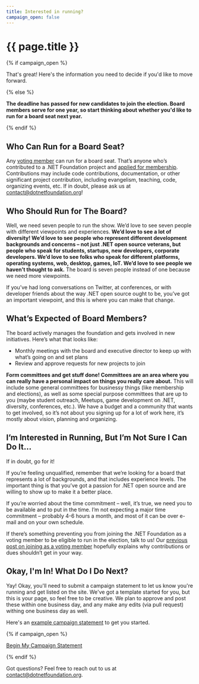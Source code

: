 ```yaml
---
title: Interested in running?
campaign_open: false
---
```


# {{ page.title }}

{% if campaign_open %}

That's great! Here's the information you need to decide if you'd like to move forward.

{% else %}

**The deadline has passed for new candidates to join the election. Board members serve for one year, so start thinking about whether you'd like to run for a board seat next year.**

{% endif %}

## Who Can Run for a Board Seat?

Any [voting member](https://dotnetfoundation.org/blog/2019/01/14/why-you-should-join-part-1-join-as-a-voting-member) can run for a board seat. That’s anyone who’s contributed to a .NET Foundation project and [applied for membership](https://dotnetfoundation.org/become-a-member). Contributions may include code contributions, documentation, or other significant project contribution, including evangelism, teaching, code, organizing events, etc. If in doubt, please ask us at contact@dotnetfoundation.org!

## Who Should Run for The Board?

Well, we need seven people to run the show. We’d love to see seven people with different viewpoints and experiences. **We’d love to see a lot of diversity! We’d love to see people who represent different development backgrounds and concerns – not just .NET open source veterans, but people who speak for students, startups, new developers, corporate developers. We’d love to see folks who speak for different platforms, operating systems, web, desktop, games, IoT. We’d love to see people we haven’t thought to ask.** The board is seven people instead of one because we need more viewpoints.

If you’ve had long conversations on Twitter, at conferences, or with developer friends about the way .NET open source ought to be, you’ve got an important viewpoint, and this is where you can make that change.

## What’s Expected of Board Members?

The board actively manages the foundation and gets involved in new initiatives. Here’s what that looks like:

*   Monthly meetings with the board and executive director to keep up with what’s going on and set plans
*   Review and approve requests for new projects to join

**Form committees and get stuff done! Committees are an area where you can really have a personal impact on things you really care about.** This will include some general committees for businessy things (like membership and elections), as well as some special purpose committees that are up to you (maybe student outreach, Meetups, game development on .NET, diversity, conferences, etc.). We have a budget and a community that wants to get involved, so it’s not about you signing up for a lot of work here, it’s mostly about vision, planning and organizing.

## I’m Interested in Running, But I’m Not Sure I Can Do It…

If in doubt, go for it!

If you’re feeling unqualified, remember that we’re looking for a board that represents a lot of backgrounds, and that includes experience levels. The important thing is that you’ve got a passion for .NET open source and are willing to show up to make it a better place.

If you’re worried about the time commitment – well, it’s true, we need you to be available and to put in the time. I’m not expecting a major time commitment – probably 4-6 hours a month, and most of it can be over e-mail and on your own schedule.

If there’s something preventing you from joining the .NET Foundation as a voting member to be eligible to run in the election, talk to us! Our [previous post on joining as a voting member](https://dotnetfoundation.org/blog/2019/01/14/why-you-should-join-part-1-join-as-a-voting-member) hopefully explains why contributions or dues shouldn’t get in your way.

## Okay, I'm In! What Do I Do Next?

Yay! Okay, you'll need to submit a campaign statement to let us know you're running and get listed on the site. We've got a template started for you, but this is your page, so feel free to be creative. We plan to approve and post these within one business day, and any make any edits (via pull request) withing one business day as well.

Here's an [example campaign statement](/example.html) to get you started.

{% if campaign_open %}

<a href="https://github.com/dotnet-foundation/election/issues/new" class="site-button site-button--pink">Begin My Campaign Statement</a>

{% endif %}

Got questions? Feel free to reach out to us at [contact@dotnetfoundation.org](mailto:contact@dotnetfoundation.org).
